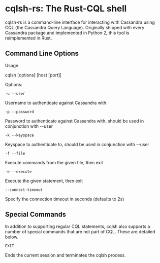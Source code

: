 # cqlsh-rs: The Rust-CQL shell

cqlsh-rs is a command-line interface for interacting with Cassandra using CQL (the Cassandra Query Language). Originally shipped with every Cassandra package and implemented in Python 2, this tool is reimplemented in Rust.

## Command Line Options

Usage:

cqlsh [options] [host [port]]

Options:

`-u --user`

Username to authenticate against Cassandra with

`-p --password`

Password to authenticate against Cassandra with, should be used in conjunction with --user

`-k --keyspace`

Keyspace to authenticate to, should be used in conjunction with --user

`-f --file`

Execute commands from the given file, then exit

`-e --execute`

Execute the given statement, then exit

`--connect-timeout`

Specify the connection timeout in seconds (defaults to 2s)

## Special Commands
In addition to supporting regular CQL statements, cqlsh also supports a number of special commands that are not part of CQL. These are detailed below.

`EXIT`

Ends the current session and terminates the cqlsh process.
